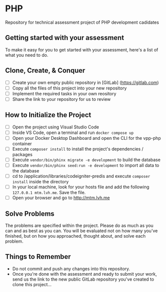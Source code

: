 # PHP

Repository for technical assessment project of PHP development cadidates

## Getting started with your assessment

To make it easy for you to get started with your assessment, here's a list of what you need to do.

## Clone, Create, & Conquer

- [ ] Create your own empty public repository in [GitLab] (https://gitlab.com)
- [ ] Copy all the files of this project into your new repository
- [ ] Implement the required tasks in your own reository
- [ ] Share the link to your repository for us to review

## How to Initialize the Project

- [ ] Open the project using Visual Studio Code
- [ ] Inside VS Code, open a terminal and run `docker compose up`
- [ ] Open your Docker Desktop Dashboard and open the CLI for the vpp-php container
- [ ] Execute `composer install` to install the project's dependencies / packages
- [ ] Execute `vendor/bin/phinx migrate -e development` to build the database
- [ ] Execute `vendor/bin/phinx seed:run -e development` to import all data to the database
- [ ] cd to /application/libraries/codeigniter-predis and execute `composer install` inside the directory
- [ ] In your local machine, look for your hosts file and add the following `127.0.0.1 mtm.lvh.me`. Save the file.
- [ ] Open your browser and go to http://mtm.lvh.me

## Solve Problems

The problems are specified within the project. Please do as much as you can and as best as you can. You will be evaluated not on how many you've finished, but on how you approached, thought about, and solve each problem.

## Things to Remember

- Do not commit and push any changes into this repository.
- Once you're done with the assessment and ready to submit your work, send us the link to the new public GitLab repository you've created to clone this project...
